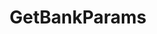 ---
title: GetBankParams
api:
  file: consensus-client-api.json
  operationId: get_bank-params
hidden: false
---